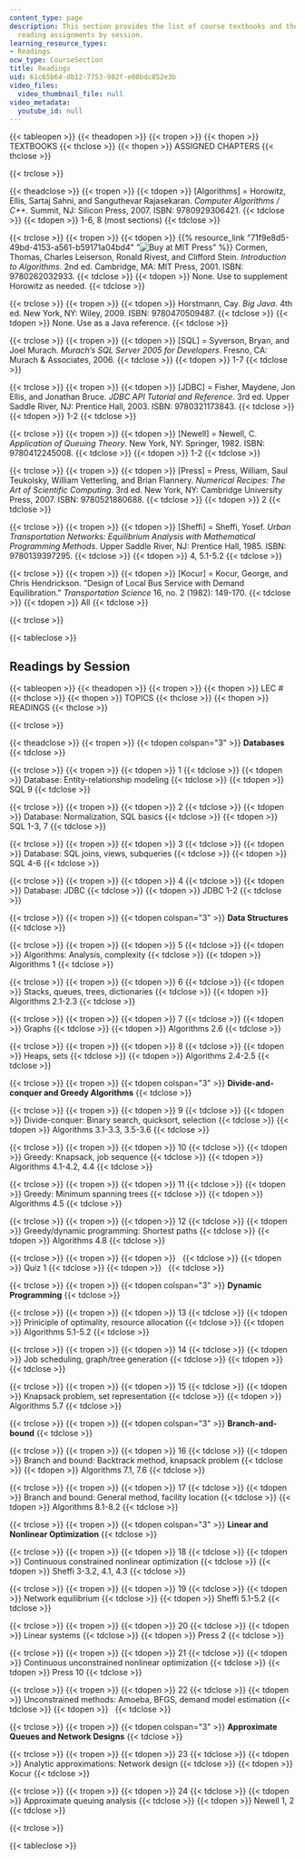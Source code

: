 ```yaml
---
content_type: page
description: This section provides the list of course textbooks and the schedule of
  reading assignments by session.
learning_resource_types:
- Readings
ocw_type: CourseSection
title: Readings
uid: 61c65b64-db12-7753-982f-e00bdc852e3b
video_files:
  video_thumbnail_file: null
video_metadata:
  youtube_id: null
---
```


{{< tableopen >}}
{{< theadopen >}}
{{< tropen >}}
{{< thopen >}}
TEXTBOOKS
{{< thclose >}}
{{< thopen >}}
ASSIGNED CHAPTERS
{{< thclose >}}

{{< trclose >}}

{{< theadclose >}}
{{< tropen >}}
{{< tdopen >}}
\[Algorithms\] = Horowitz, Ellis, Sartaj Sahni, and Sanguthevar Rajasekaran. _Computer Algorithms / C++_. Summit, NJ: Silicon Press, 2007. ISBN: 9780929306421.
{{< tdclose >}}
{{< tdopen >}}
1-6, 8 (most sections)
{{< tdclose >}}

{{< trclose >}}
{{< tropen >}}
{{< tdopen >}}
{{% resource_link "71f9e8d5-49bd-4153-a561-b59171a04bd4" "![Buy at MIT Press](https://ocwcms.mit.edu/images/mp_logo.gif)" %}} Cormen, Thomas, Charles Leiserson, Ronald Rivest, and Clifford Stein. _Introduction to Algorithms_. 2nd ed. Cambridge, MA: MIT Press, 2001. ISBN: 9780262032933.
{{< tdclose >}}
{{< tdopen >}}
None. Use to supplement Horowitz as needed.
{{< tdclose >}}

{{< trclose >}}
{{< tropen >}}
{{< tdopen >}}
Horstmann, Cay. _Big Java_. 4th ed. New York, NY: Wiley, 2009. ISBN: 9780470509487.
{{< tdclose >}}
{{< tdopen >}}
None. Use as a Java reference.
{{< tdclose >}}

{{< trclose >}}
{{< tropen >}}
{{< tdopen >}}
\[SQL\] = Syverson, Bryan, and Joel Murach. _Murach’s SQL Server 2005 for Developers_. Fresno, CA: Murach & Associates, 2006.
{{< tdclose >}}
{{< tdopen >}}
1-7
{{< tdclose >}}

{{< trclose >}}
{{< tropen >}}
{{< tdopen >}}
\[JDBC\] = Fisher, Maydene, Jon Ellis, and Jonathan Bruce. _JDBC API Tutorial and Reference_. 3rd ed. Upper Saddle River, NJ: Prentice Hall, 2003. ISBN: 9780321173843.
{{< tdclose >}}
{{< tdopen >}}
1-2
{{< tdclose >}}

{{< trclose >}}
{{< tropen >}}
{{< tdopen >}}
\[Newell\] = Newell, C. _Application of Queuing Theory_. New York, NY: Springer, 1982. ISBN: 9780412245008.
{{< tdclose >}}
{{< tdopen >}}
1-2
{{< tdclose >}}

{{< trclose >}}
{{< tropen >}}
{{< tdopen >}}
\[Press\] = Press, William, Saul Teukolsky, William Vetterling, and Brian Flannery. _Numerical Recipes: The Art of Scientific Computing_. 3rd ed. New York, NY: Cambridge University Press, 2007. ISBN: 9780521880688.
{{< tdclose >}}
{{< tdopen >}}
2
{{< tdclose >}}

{{< trclose >}}
{{< tropen >}}
{{< tdopen >}}
\[Sheffi\] = Sheffi, Yosef. _Urban Transportation Networks: Equilibrium Analysis with Mathematical Programming Methods_. Upper Saddle River, NJ: Prentice Hall, 1985. ISBN: 9780139397295.
{{< tdclose >}}
{{< tdopen >}}
4, 5.1-5.2
{{< tdclose >}}

{{< trclose >}}
{{< tropen >}}
{{< tdopen >}}
\[Kocur\] = Kocur, George, and Chris Hendrickson. "Design of Local Bus Service with Demand Equilibration." _Transportation Science_ 16, no. 2 (1982): 149-170.
{{< tdclose >}}
{{< tdopen >}}
All
{{< tdclose >}}

{{< trclose >}}

{{< tableclose >}}

Readings by Session
-------------------

{{< tableopen >}}
{{< theadopen >}}
{{< tropen >}}
{{< thopen >}}
LEC #
{{< thclose >}}
{{< thopen >}}
TOPICS
{{< thclose >}}
{{< thopen >}}
READINGS
{{< thclose >}}

{{< trclose >}}

{{< theadclose >}}
{{< tropen >}}
{{< tdopen colspan="3" >}}
**Databases**
{{< tdclose >}}

{{< trclose >}}
{{< tropen >}}
{{< tdopen >}}
1
{{< tdclose >}}
{{< tdopen >}}
Database: Entity-relationship modeling
{{< tdclose >}}
{{< tdopen >}}
SQL 9
{{< tdclose >}}

{{< trclose >}}
{{< tropen >}}
{{< tdopen >}}
2
{{< tdclose >}}
{{< tdopen >}}
Database: Normalization, SQL basics
{{< tdclose >}}
{{< tdopen >}}
SQL 1-3, 7
{{< tdclose >}}

{{< trclose >}}
{{< tropen >}}
{{< tdopen >}}
3
{{< tdclose >}}
{{< tdopen >}}
Database: SQL joins, views, subqueries
{{< tdclose >}}
{{< tdopen >}}
SQL 4-6
{{< tdclose >}}

{{< trclose >}}
{{< tropen >}}
{{< tdopen >}}
4
{{< tdclose >}}
{{< tdopen >}}
Database: JDBC
{{< tdclose >}}
{{< tdopen >}}
JDBC 1-2
{{< tdclose >}}

{{< trclose >}}
{{< tropen >}}
{{< tdopen colspan="3" >}}
**Data Structures**
{{< tdclose >}}

{{< trclose >}}
{{< tropen >}}
{{< tdopen >}}
5
{{< tdclose >}}
{{< tdopen >}}
Algorithms: Analysis, complexity
{{< tdclose >}}
{{< tdopen >}}
Algorithms 1
{{< tdclose >}}

{{< trclose >}}
{{< tropen >}}
{{< tdopen >}}
6
{{< tdclose >}}
{{< tdopen >}}
Stacks, queues, trees, dictionaries
{{< tdclose >}}
{{< tdopen >}}
Algorithms 2.1-2.3
{{< tdclose >}}

{{< trclose >}}
{{< tropen >}}
{{< tdopen >}}
7
{{< tdclose >}}
{{< tdopen >}}
Graphs
{{< tdclose >}}
{{< tdopen >}}
Algorithms 2.6
{{< tdclose >}}

{{< trclose >}}
{{< tropen >}}
{{< tdopen >}}
8
{{< tdclose >}}
{{< tdopen >}}
Heaps, sets
{{< tdclose >}}
{{< tdopen >}}
Algorithms 2.4-2.5
{{< tdclose >}}

{{< trclose >}}
{{< tropen >}}
{{< tdopen colspan="3" >}}
**Divide-and-conquer and Greedy Algorithms**
{{< tdclose >}}

{{< trclose >}}
{{< tropen >}}
{{< tdopen >}}
9
{{< tdclose >}}
{{< tdopen >}}
Divide-conquer: Binary search, quicksort, selection
{{< tdclose >}}
{{< tdopen >}}
Algorithms 3.1-3.3, 3.5-3.6
{{< tdclose >}}

{{< trclose >}}
{{< tropen >}}
{{< tdopen >}}
10
{{< tdclose >}}
{{< tdopen >}}
Greedy: Knapsack, job sequence
{{< tdclose >}}
{{< tdopen >}}
Algorithms 4.1-4.2, 4.4
{{< tdclose >}}

{{< trclose >}}
{{< tropen >}}
{{< tdopen >}}
11
{{< tdclose >}}
{{< tdopen >}}
Greedy: Minimum spanning trees
{{< tdclose >}}
{{< tdopen >}}
Algorithms 4.5
{{< tdclose >}}

{{< trclose >}}
{{< tropen >}}
{{< tdopen >}}
12
{{< tdclose >}}
{{< tdopen >}}
Greedy/dynamic programming: Shortest paths
{{< tdclose >}}
{{< tdopen >}}
Algorithms 4.8
{{< tdclose >}}

{{< trclose >}}
{{< tropen >}}
{{< tdopen >}}
 
{{< tdclose >}}
{{< tdopen >}}
Quiz 1
{{< tdclose >}}
{{< tdopen >}}
 
{{< tdclose >}}

{{< trclose >}}
{{< tropen >}}
{{< tdopen colspan="3" >}}
**Dynamic Programming**
{{< tdclose >}}

{{< trclose >}}
{{< tropen >}}
{{< tdopen >}}
13
{{< tdclose >}}
{{< tdopen >}}
Priniciple of optimality, resource allocation
{{< tdclose >}}
{{< tdopen >}}
Algorithms 5.1-5.2
{{< tdclose >}}

{{< trclose >}}
{{< tropen >}}
{{< tdopen >}}
14
{{< tdclose >}}
{{< tdopen >}}
Job scheduling, graph/tree generation
{{< tdclose >}}
{{< tdopen >}}
 
{{< tdclose >}}

{{< trclose >}}
{{< tropen >}}
{{< tdopen >}}
15
{{< tdclose >}}
{{< tdopen >}}
Knapsack problem, set representation
{{< tdclose >}}
{{< tdopen >}}
Algorithms 5.7
{{< tdclose >}}

{{< trclose >}}
{{< tropen >}}
{{< tdopen colspan="3" >}}
**Branch-and-bound**
{{< tdclose >}}

{{< trclose >}}
{{< tropen >}}
{{< tdopen >}}
16
{{< tdclose >}}
{{< tdopen >}}
Branch and bound: Backtrack method, knapsack problem
{{< tdclose >}}
{{< tdopen >}}
Algorithms 7.1, 7.6
{{< tdclose >}}

{{< trclose >}}
{{< tropen >}}
{{< tdopen >}}
17
{{< tdclose >}}
{{< tdopen >}}
Branch and bound: General method, facility location
{{< tdclose >}}
{{< tdopen >}}
Algorithms 8.1-8.2
{{< tdclose >}}

{{< trclose >}}
{{< tropen >}}
{{< tdopen colspan="3" >}}
**Linear and Nonlinear Optimization**
{{< tdclose >}}

{{< trclose >}}
{{< tropen >}}
{{< tdopen >}}
18
{{< tdclose >}}
{{< tdopen >}}
Continuous constrained nonlinear optimization
{{< tdclose >}}
{{< tdopen >}}
Sheffi 3-3.2, 4.1, 4.3
{{< tdclose >}}

{{< trclose >}}
{{< tropen >}}
{{< tdopen >}}
19
{{< tdclose >}}
{{< tdopen >}}
Network equilibrium
{{< tdclose >}}
{{< tdopen >}}
Sheffi 5.1-5.2
{{< tdclose >}}

{{< trclose >}}
{{< tropen >}}
{{< tdopen >}}
20
{{< tdclose >}}
{{< tdopen >}}
Linear systems
{{< tdclose >}}
{{< tdopen >}}
Press 2
{{< tdclose >}}

{{< trclose >}}
{{< tropen >}}
{{< tdopen >}}
21
{{< tdclose >}}
{{< tdopen >}}
Continuous unconstrained nonlinear optimization
{{< tdclose >}}
{{< tdopen >}}
Press 10
{{< tdclose >}}

{{< trclose >}}
{{< tropen >}}
{{< tdopen >}}
22
{{< tdclose >}}
{{< tdopen >}}
Unconstrained methods: Amoeba, BFGS, demand model estimation
{{< tdclose >}}
{{< tdopen >}}
 
{{< tdclose >}}

{{< trclose >}}
{{< tropen >}}
{{< tdopen colspan="3" >}}
**Approximate Queues and Network Designs**
{{< tdclose >}}

{{< trclose >}}
{{< tropen >}}
{{< tdopen >}}
23
{{< tdclose >}}
{{< tdopen >}}
Analytic approximations: Network design
{{< tdclose >}}
{{< tdopen >}}
Kocur
{{< tdclose >}}

{{< trclose >}}
{{< tropen >}}
{{< tdopen >}}
24
{{< tdclose >}}
{{< tdopen >}}
Approximate queuing analysis
{{< tdclose >}}
{{< tdopen >}}
Newell 1, 2
{{< tdclose >}}

{{< trclose >}}

{{< tableclose >}}